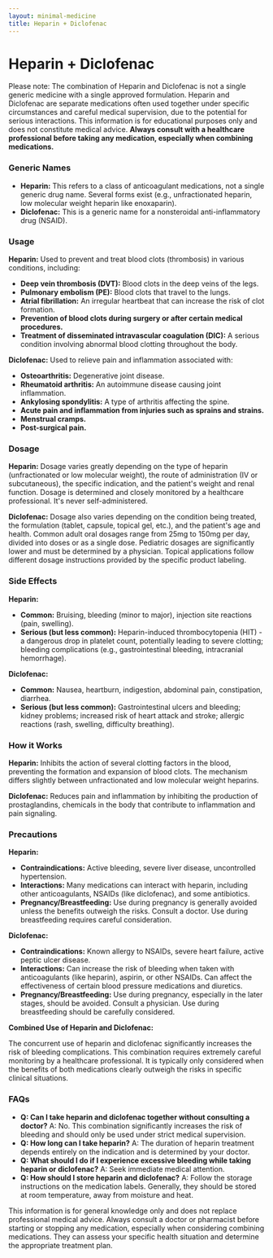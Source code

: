 ```yaml
---
layout: minimal-medicine
title: Heparin + Diclofenac
---
```


# Heparin + Diclofenac
Please note:  The combination of Heparin and Diclofenac is not a single generic medicine with a single approved formulation.  Heparin and Diclofenac are separate medications often used together under specific circumstances and careful medical supervision, due to the potential for serious interactions.  This information is for educational purposes only and does not constitute medical advice.  **Always consult with a healthcare professional before taking any medication, especially when combining medications.**


### Generic Names

* **Heparin:**  This refers to a class of anticoagulant medications, not a single generic drug name.  Several forms exist (e.g., unfractionated heparin, low molecular weight heparin like enoxaparin).
* **Diclofenac:** This is a generic name for a nonsteroidal anti-inflammatory drug (NSAID).


### Usage

**Heparin:**  Used to prevent and treat blood clots (thrombosis) in various conditions, including:

* **Deep vein thrombosis (DVT):** Blood clots in the deep veins of the legs.
* **Pulmonary embolism (PE):** Blood clots that travel to the lungs.
* **Atrial fibrillation:** An irregular heartbeat that can increase the risk of clot formation.
* **Prevention of blood clots during surgery or after certain medical procedures.**
* **Treatment of disseminated intravascular coagulation (DIC):** A serious condition involving abnormal blood clotting throughout the body.

**Diclofenac:** Used to relieve pain and inflammation associated with:

* **Osteoarthritis:** Degenerative joint disease.
* **Rheumatoid arthritis:** An autoimmune disease causing joint inflammation.
* **Ankylosing spondylitis:** A type of arthritis affecting the spine.
* **Acute pain and inflammation from injuries such as sprains and strains.**
* **Menstrual cramps.**
* **Post-surgical pain.**


### Dosage

**Heparin:** Dosage varies greatly depending on the type of heparin (unfractionated or low molecular weight), the route of administration (IV or subcutaneous), the specific indication, and the patient's weight and renal function.  Dosage is determined and closely monitored by a healthcare professional.  It's never self-administered.

**Diclofenac:** Dosage also varies depending on the condition being treated, the formulation (tablet, capsule, topical gel, etc.), and the patient's age and health.  Common adult oral dosages range from 25mg to 150mg per day, divided into doses or as a single dose. Pediatric dosages are significantly lower and must be determined by a physician.  Topical applications follow different dosage instructions provided by the specific product labeling.


### Side Effects

**Heparin:**

* **Common:** Bruising, bleeding (minor to major), injection site reactions (pain, swelling).
* **Serious (but less common):**  Heparin-induced thrombocytopenia (HIT) - a dangerous drop in platelet count, potentially leading to severe clotting; bleeding complications (e.g., gastrointestinal bleeding, intracranial hemorrhage).

**Diclofenac:**

* **Common:** Nausea, heartburn, indigestion, abdominal pain, constipation, diarrhea.
* **Serious (but less common):**  Gastrointestinal ulcers and bleeding; kidney problems; increased risk of heart attack and stroke; allergic reactions (rash, swelling, difficulty breathing).


### How it Works

**Heparin:** Inhibits the action of several clotting factors in the blood, preventing the formation and expansion of blood clots.  The mechanism differs slightly between unfractionated and low molecular weight heparins.

**Diclofenac:**  Reduces pain and inflammation by inhibiting the production of prostaglandins, chemicals in the body that contribute to inflammation and pain signaling.


### Precautions

**Heparin:**

* **Contraindications:** Active bleeding, severe liver disease, uncontrolled hypertension.
* **Interactions:**  Many medications can interact with heparin, including other anticoagulants, NSAIDs (like diclofenac), and some antibiotics.
* **Pregnancy/Breastfeeding:** Use during pregnancy is generally avoided unless the benefits outweigh the risks. Consult a doctor.  Use during breastfeeding requires careful consideration.

**Diclofenac:**

* **Contraindications:**  Known allergy to NSAIDs, severe heart failure, active peptic ulcer disease.
* **Interactions:**  Can increase the risk of bleeding when taken with anticoagulants (like heparin), aspirin, or other NSAIDs.  Can affect the effectiveness of certain blood pressure medications and diuretics.
* **Pregnancy/Breastfeeding:**  Use during pregnancy, especially in the later stages, should be avoided. Consult a physician.  Use during breastfeeding should be carefully considered.


**Combined Use of Heparin and Diclofenac:**

The concurrent use of heparin and diclofenac significantly increases the risk of bleeding complications. This combination requires extremely careful monitoring by a healthcare professional.  It is typically only considered when the benefits of both medications clearly outweigh the risks in specific clinical situations.  


### FAQs

* **Q: Can I take heparin and diclofenac together without consulting a doctor?**  A:  No. This combination significantly increases the risk of bleeding and should only be used under strict medical supervision.
* **Q: How long can I take heparin?** A:  The duration of heparin treatment depends entirely on the indication and is determined by your doctor.
* **Q:  What should I do if I experience excessive bleeding while taking heparin or diclofenac?** A:  Seek immediate medical attention.
* **Q:  How should I store heparin and diclofenac?** A:  Follow the storage instructions on the medication labels.  Generally, they should be stored at room temperature, away from moisture and heat.


This information is for general knowledge only and does not replace professional medical advice. Always consult a doctor or pharmacist before starting or stopping any medication, especially when considering combining medications.  They can assess your specific health situation and determine the appropriate treatment plan.
